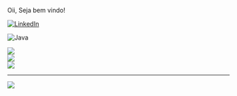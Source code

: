 Oii, Seja bem vindo!

[![LinkedIn](https://img.shields.io/badge/LinkedIn-%230077B5.svg?logo=linkedin&logoColor=white)](https://linkedin.com/in/milenasimione) 



          
![Java](https://img.shields.io/badge/java-%23ED8B00.svg?style=for-the-badge&logo=openjdk&logoColor=white)


![](https://github-readme-stats.vercel.app/api?username=MilenaSimionee&theme=radical&hide_border=false&include_all_commits=false&count_private=false)<br/>
![](https://github-readme-streak-stats.herokuapp.com/?user=MilenaSimionee&theme=radical&hide_border=false)<br/>
![](https://github-readme-stats.vercel.app/api/top-langs/?username=MilenaSimionee&theme=radical&hide_border=false&include_all_commits=false&count_private=false&layout=compact)

---
[![](https://visitcount.itsvg.in/api?id=MilenaSimionee&icon=0&color=0)](https://visitcount.itsvg.in)

<!-- Proudly created with GPRM ( https://gprm.itsvg.in ) -->
